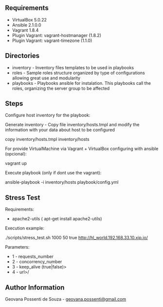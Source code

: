 Requirements
------------

* VirtualBox 5.0.22
* Ansible 2.1.0.0
* Vagrant 1.8.4
* Plugin Vagrant: vagrant-hostmanager (1.8.2)
* Plugin Vagrant: vagrant-timezone (1.1.0)

Directories
------------

* inventory - Inventory files templates to be used in playbooks
* roles - Sample roles structure organized by type of configurations allowing great use and modularity
* playbooks - Playbooks ansible for instalation. This playbooks call the roles, organizing the server group to be affected

Steps
-----

Configure host inventory for the playbook:

Generate inventory - Copy file inventory/hosts.tmpl and modify the information with your data about host to be configured

copy inventory/hosts.tmpl inventory/hosts

For provide VirtualMachine via Vagrant + VirtualBox configuring with ansible (opcional):

vagrant up

Execute playbook (only if dont use the vagrant):

ansible-playbook -i inventory/hosts playbook/config.yml

Stress Test
-----------

Requirements:

* apache2-utils ( apt-get install apache2-utils)

Execution example:

./scripts/stress_test.sh 1000 50 true http://hl_world.192.168.33.10.xip.io/

Parameters:

* 1 - requests_number
* 2 - concorrency_number
* 3 - keep_alive (true|false)>
* 4 - url>/

Author Information
------------------
Geovana Possenti de Souza - geovana.possenti@gmail.com
